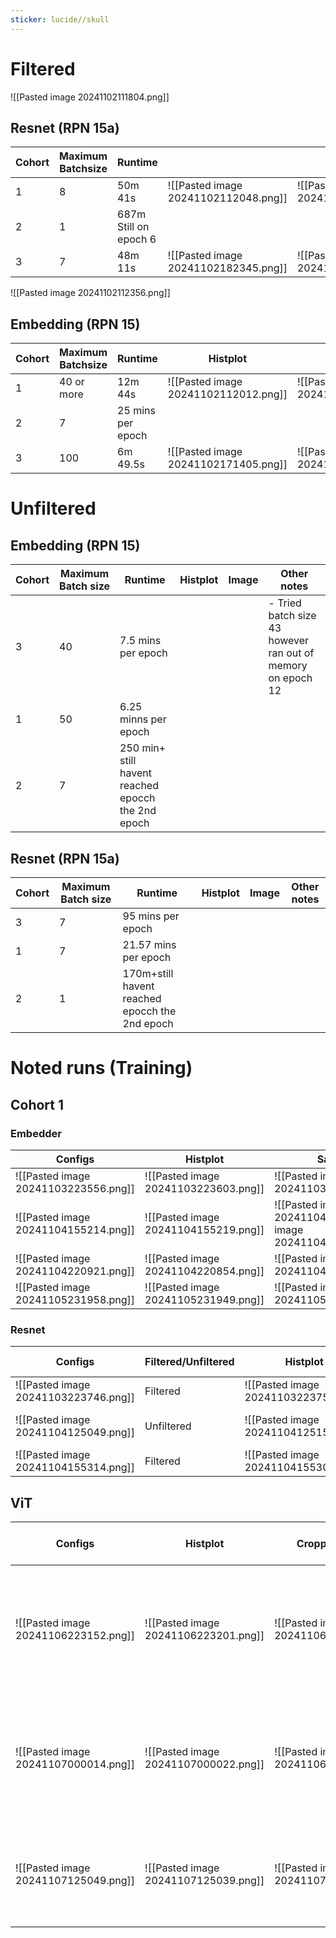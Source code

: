 ```yaml
---
sticker: lucide//skull
---
```

# Filtered
![[Pasted image 20241102111804.png]]
## Resnet (RPN 15a)

| Cohort | Maximum Batchsize | Runtime                |                                      |                                      |
| ------ | ----------------- | ---------------------- | ------------------------------------ | ------------------------------------ |
| 1      | 8                 | 50m 41s                | ![[Pasted image 20241102112048.png]] | ![[Pasted image 20241102112130.png]] |
| 2      | 1                 | 687m Still on  epoch 6 |                                      |                                      |
| 3      | 7                 | 48m 11s                | ![[Pasted image 20241102182345.png]] | ![[Pasted image 20241102182350.png]] |


![[Pasted image 20241102112356.png]]
## Embedding (RPN 15)

| Cohort | Maximum Batchsize | Runtime           | Histplot                             | Image                                |
| ------ | ----------------- | ----------------- | ------------------------------------ | ------------------------------------ |
| 1      | 40 or more        | 12m 44s           | ![[Pasted image 20241102112012.png]] | ![[Pasted image 20241102112024.png]] |
| 2      | 7                 | 25 mins per epoch |                                      |                                      |
| 3      | 100               | 6m 49.5s          | ![[Pasted image 20241102171405.png]] | ![[Pasted image 20241102171418.png]] |

# Unfiltered

## Embedding (RPN 15)

| Cohort | Maximum Batch size | Runtime                                            | Histplot | Image | Other notes                                                 |
| ------ | ------------------ | -------------------------------------------------- | -------- | ----- | ----------------------------------------------------------- |
| 3      | 40                 | 7.5 mins per epoch                                 |          |       | - Tried batch size 43 however ran out of memory on epoch 12 |
| 1      | 50                 | 6.25 minns per epoch                               |          |       |                                                             |
| 2      | 7                  | 250 min+ still havent reached epocch the 2nd epoch |          |       |                                                             |



## Resnet (RPN 15a)

| Cohort | Maximum Batch size | Runtime                                        | Histplot | Image | Other notes |
| ------ | ------------------ | ---------------------------------------------- | -------- | ----- | ----------- |
| 3      | 7                  | 95 mins per epoch                              |          |       |             |
| 1      | 7                  | 21.57 mins per epoch                           |          |       |             |
| 2      | 1                  | 170m+still havent reached epocch the 2nd epoch |          |       |             |


# Noted runs (Training)

## Cohort 1 


### Embedder

| Configs                              | Histplot                             | Sample image                                                             | Weights filename                         |
| ------------------------------------ | ------------------------------------ | ------------------------------------------------------------------------ | ---------------------------------------- |
| ![[Pasted image 20241103223556.png]] | ![[Pasted image 20241103223603.png]] | ![[Pasted image 20241103223608.png]]                                     | RPN_test15_weights_Nov_03_2024_204942.pt |
| ![[Pasted image 20241104155214.png]] | ![[Pasted image 20241104155219.png]] | ![[Pasted image 2024110415522![[Pasted image 20241104155224.png]]4.png]] | RPN_test15_weights_Nov_04_2024_133614.pt |
| ![[Pasted image 20241104220921.png]] | ![[Pasted image 20241104220854.png]] | ![[Pasted image 20241104220903.png]]                                     | RPN_test15_weights_Nov_04_2024_213347.pt |
| ![[Pasted image 20241105231958.png]] | ![[Pasted image 20241105231949.png]] | ![[Pasted image 20241105232009.png]]                                     |                                          |

### Resnet
| Configs                              | Filtered/Unfiltered | Histplot                             | Sample image                         | Weights name                                        | Other notes          |
| ------------------------------------ | ------------------- | ------------------------------------ | ------------------------------------ | --------------------------------------------------- | -------------------- |
| ![[Pasted image 20241103223746.png]] | Filtered            | ![[Pasted image 20241103223752.png]] | ![[Pasted image 20241103223803.png]] | RPN_test15a_weights_Nov_03_2024_211433.pt           |                      |
| ![[Pasted image 20241104125049.png]] | Unfiltered          | ![[Pasted image 20241104125158.png]] | ![[Pasted image 20241104125414.png]] | UnfilteredRPN_test15a_weights_Nov_04_2024_021056.pt | Runtime -635 m 28.1s |
| ![[Pasted image 20241104155314.png]] | Filtered            | ![[Pasted image 20241104155303.png]] | ![[Pasted image 20241104155322.png]] | RPN_test15a_weights_Nov_04_2024_140851.pt           |                      |
## ViT 

| Configs                              | Histplot                             | Cropped Image                        | Weights name                | Full image segmentation (Ground truth) | Predicted                            | Threshold | Other notes                                      | Metrics (From lex)                                                 |
| ------------------------------------ | ------------------------------------ | ------------------------------------ | --------------------------- | -------------------------------------- | ------------------------------------ | --------- | ------------------------------------------------ | ------------------------------------------------------------------ |
| ![[Pasted image 20241106223152.png]] | ![[Pasted image 20241106223201.png]] | ![[Pasted image 20241106223228.png]] | ViT_GTNov_06_2024_220028.pt | ![[Pasted image 20241106223222.png]]   | ![[Pasted image 20241106223248.png]] | -3.1      | Used<br>RPN_test15_weights_Nov_04_2024_213347.pt | IOU: 0.003 Precision: 0.003 Recall 0.833 Dice 0.006 Accuracy 0.001 |
| ![[Pasted image 20241107000014.png]] | ![[Pasted image 20241107000022.png]] | ![[Pasted image 20241106235935.png]] | ViT_GTNov_06_2024_233402.pt | ![[Pasted image 20241106235945.png]]   | ![[Pasted image 20241106235927.png]] | 0.3       |                                                  | IOU: 0.003 Precision: 0.003 Recall 0.833 Dice 0.006 Accuracy 0.001 |
| ![[Pasted image 20241107125049.png]] | ![[Pasted image 20241107125039.png]] | ![[Pasted image 20241107124943.png]] | ViT_GTNov_07_2024_104706.pt | ![[Pasted image 20241107125001.png]]   | ![[Pasted image 20241107124934.png]] | 0.10      | Used<br>RPN_test15_weights_Nov_04_2024_213347.pt | IOU: 0.17 Precision: 0.201 Recall 0.382 Dice 0.24 Accuracy 0.995   |